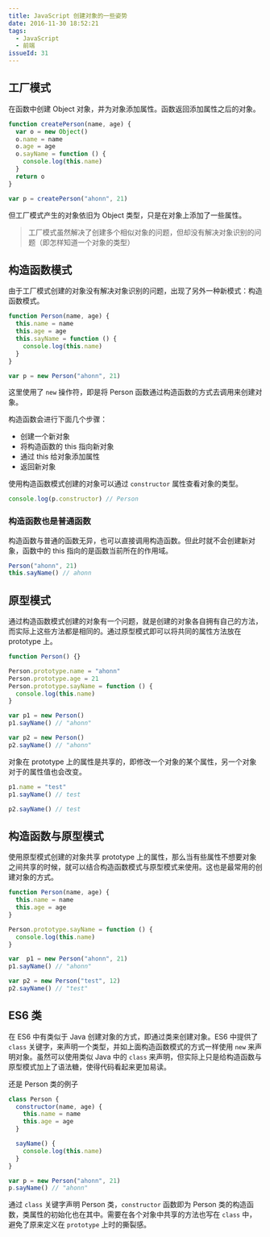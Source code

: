 ```yaml
---
title: JavaScript 创建对象的一些姿势
date: 2016-11-30 18:52:21
tags:
  - JavaScript
  - 前端
issueId: 31
---
```


## 工厂模式
在函数中创建 Object 对象，并为对象添加属性。函数返回添加属性之后的对象。

``` js
function createPerson(name, age) {
  var o = new Object()
  o.name = name
  o.age = age
  o.sayName = function () {
    console.log(this.name)
  }
  return o
}

var p = createPerson("ahonn", 21)
```

<!--more-->

但工厂模式产生的对象依旧为 Object 类型，只是在对象上添加了一些属性。

> 工厂模式虽然解决了创建多个相似对象的问题，但却没有解决对象识别的问题（即怎样知道一个对象的类型）

## 构造函数模式
由于工厂模式创建的对象没有解决对象识别的问题，出现了另外一种新模式：构造函数模式。

``` js
function Person(name, age) {
  this.name = name
  this.age = age
  this.sayName = function () {
    console.log(this.name)
  }
}

var p = new Person("ahonn", 21)
```

这里使用了 `new` 操作符，即是将 Person 函数通过构造函数的方式去调用来创建对象。

构造函数会进行下面几个步骤：
- 创建一个新对象
- 将构造函数的 this 指向新对象
- 通过 this 给对象添加属性
- 返回新对象

使用构造函数模式创建的对象可以通过 `constructor` 属性查看对象的类型。

``` js
console.log(p.constructor) // Person
```

### 构造函数也是普通函数
构造函数与普通的函数无异，也可以直接调用构造函数。但此时就不会创建新对象，函数中的 this 指向的是函数当前所在的作用域。

``` js
Person("ahonn", 21)
this.sayName() // ahonn
```

## 原型模式
通过构造函数模式创建的对象有一个问题，就是创建的对象各自拥有自己的方法，而实际上这些方法都是相同的。通过原型模式即可以将共同的属性方法放在 prototype 上。

``` js
function Person() {}

Person.prototype.name = "ahonn"
Person.prototype.age = 21
Person.prototype.sayName = function () {
  console.log(this.name)
}

var p1 = new Person()
p1.sayName() // "ahonn"

var p2 = new Person()
p2.sayName() // "ahonn"
```

对象在 prototype 上的属性是共享的，即修改一个对象的某个属性，另一个对象对于的属性值也会改变。

``` js
p1.name = "test"
p1.sayName() // test

p2.sayName() // test
```

## 构造函数与原型模式
使用原型模式创建的对象共享 prototype 上的属性，那么当有些属性不想要对象之间共享的时候，就可以结合构造函数模式与原型模式来使用。这也是最常用的创建对象的方式。

``` js
function Person(name, age) {
  this.name = name
  this.age = age
}

Person.prototype.sayName = function () {
  console.log(this.name)
}

var  p1 = new Person("ahonn", 21)
p1.sayName() // "ahonn"

var p2 = new Person("test", 12)
p2.sayName() // "test"
```

## ES6 类
在 ES6 中有类似于 Java 创建对象的方式，即通过类来创建对象。ES6 中提供了 `class` 关键字，来声明一个类型，并如上面构造函数模式的方式一样使用 `new` 来声明对象。虽然可以使用类似 Java 中的 `class` 来声明，但实际上只是给构造函数与原型模式加上了语法糖，使得代码看起来更加易读。

还是 Person 类的例子
``` js
class Person {
  constructor(name, age) {
    this.name = name
    this.age = age
  }

  sayName() {
    console.log(this.name)
  }
}

var p = new Person("ahonn", 21)
p.sayName() // "ahonn"
```

通过 `class` 关键字声明 Person 类，`constructor` 函数即为 Person 类的构造函数，类属性的初始化也在其中。需要在各个对象中共享的方法也写在 `class` 中，避免了原来定义在 `prototype` 上时的撕裂感。
